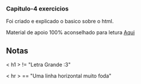 ### Capitulo-4 exercicios

Foi criado e explicado o basico sobre o html.

Material de apoio 100% aconselhado para letura [Aqui](https://github.com/gustavoguanabara/html-css/blob/master/aulas-pdf/04%20-%20Primeiros%20passos%20HTML.pdf)

## Notas

< h1 > != "Letra Grande :3"

< hr > == "Uma linha horizontal muito foda"
